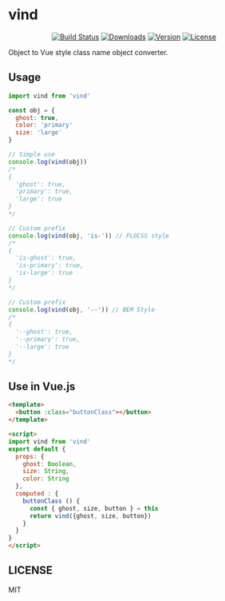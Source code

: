 # vind

<p align="center">
  <a href="https://travis-ci.org/potato4d/vind"><img src="https://travis-ci.org/potato4d/vind.svg?branch=master" alt="Build Status"></a>
  <a href="https://www.npmjs.com/package/vind"><img src="https://img.shields.io/npm/dm/vind.svg" alt="Downloads"></a>
  <a href="https://www.npmjs.com/package/vind"><img src="https://img.shields.io/npm/v/vind.svg" alt="Version"></a>
  <a href="https://www.npmjs.com/package/vind"><img src="https://img.shields.io/npm/l/vind.svg" alt="License"></a>
  <br>
</p>

Object to Vue style class name object converter.

## Usage

```js
import vind from 'vind'

const obj = {
  ghost: true,
  color: 'primary'
  size: 'large'
}

// Simple use
console.log(vind(obj))
/*
{
  'ghost': true,
  'primary': true,
  'large': true
}
*/

// Custom prefix
console.log(vind(obj, 'is-')) // FLOCSS style
/*
{
  'is-ghost': true,
  'is-primary': true,
  'is-large': true
}
*/

// Custom prefix
console.log(vind(obj, '--')) // BEM Style
/*
{
  '--ghost': true,
  '--primary': true,
  '--large': true
}
*/
```

## Use in Vue.js

```html
<template>
  <button :class="buttonClass"></button>
</template>

<script>
import vind from 'vind'
export default {
  props: {
    ghost: Boolean,
    size: String,
    color: String
  },
  computed : {
    buttonClass () {
      const { ghost, size, button } = this
      return vind({ghost, size, button})
    }
  }
}
</script>
```

## LICENSE

MIT
